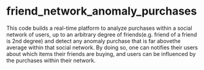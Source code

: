 # friend_network_anomaly_purchases

This code builds a real-time platform to analyze purchases within a social network of users, up to an arbitrary degree of friends(e.g. friend of a friend is 2nd degree) and detect any anomaly purchase that is far abovethe average within that social network. By doing so, one can notifies their users about which items their friends are buying, and users can be influenced by the purchases within their network.


